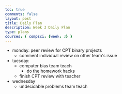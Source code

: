 ```yaml
---
toc: true
comments: false
layout: post
title: Daily Plan 
description: Week 3 Daily Plan 
type: plans
courses: { compsci: {week: 3} }
---
```


- monday: peer review for CPT binary projects 
    - comment individual review on other team's issue
- tuesday:
    - computer bias team teach
      - do the homework hacks
    - finish CPT review with teacher 
- wednesday
  - undecidable problems team teach 

